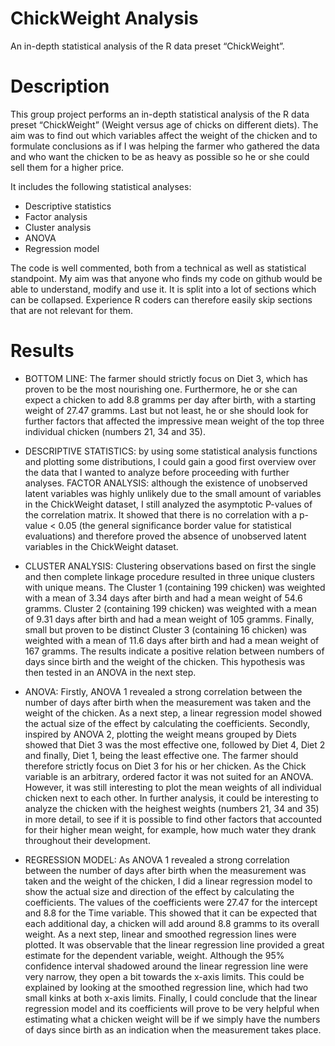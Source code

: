 # ChickWeight Analysis
An in-depth statistical analysis of the R data preset “ChickWeight”.

# Description
This group project performs an in-depth statistical analysis of the R data preset “ChickWeight” (Weight versus age of chicks on different diets). The aim was to find out which variables affect the weight of the chicken and to formulate conclusions as if I was helping the farmer who gathered the data and who want the chicken to be as heavy as possible so he or she could sell them for a higher price.

It includes the following statistical analyses:

- Descriptive statistics
- Factor analysis
- Cluster analysis
- ANOVA
- Regression model

The code is well commented, both from a technical as well as statistical standpoint. My aim was that anyone who finds my code on github would be able to understand, modify and use it. It is split into a lot of sections which can be collapsed. Experience R coders can therefore easily skip sections that are not relevant for them.

# Results

- BOTTOM LINE: The farmer should strictly focus on Diet 3, which has proven to be the most nourishing one.
Furthermore, he or she can expect a chicken to add 8.8 gramms per day after birth, with a starting weight of
27.47 gramms. Last but not least, he or she should look for further factors that affected the impressive
mean weight of the top three individual chicken (numbers 21, 34 and 35).

- DESCRIPTIVE STATISTICS: by using some statistical analysis functions and plotting some distributions, I could 
gain a good first overview over the data that I wanted to analyze before proceeding with further analyses.
FACTOR ANALYSIS: although the existence of unobserved latent variables was highly unlikely due to the small
amount of variables in the ChickWeight dataset, I still analyzed the asymptotic P-values of the correlation 
matrix. It showed that there is no correlation with a p-value < 0.05 (the general significance border value 
for statistical evaluations) and therefore proved the absence of unobserved latent variables in the ChickWeight
dataset.

- CLUSTER ANALYSIS: Clustering observations based on first the single and then complete linkage procedure 
resulted in three unique clusters with unique means. The Cluster 1 (containing 199 chicken) was weighted 
with a mean of 3.34 days after birth and had a mean weight of 54.6 gramms. Cluster 2 (containing 199 chicken) 
was weighted  with a mean of 9.31 days after birth and had a mean weight of 105 gramms. Finally, small but proven
to be distinct Cluster 3 (containing 16 chicken) was weighted  with a mean of 11.6 days after birth and had 
a mean weight of 167 gramms. The results indicate a positive relation between numbers of days since birth and 
the weight of the chicken. This hypothesis was then tested in an ANOVA in the next step.

- ANOVA: Firstly, ANOVA 1 revealed a strong correlation between the number of days after birth when the measurement
was taken and the weight of the chicken. As a next step, a linear regression model showed the actual size of the 
effect by calculating the coefficients. Secondly, inspired by ANOVA 2, plotting the weight means grouped by Diets
showed that Diet 3 was the most effective one, followed by Diet 4, Diet 2 and finally, Diet 1, being the least 
effective one. The farmer should therefore strictly focus on Diet 3 for his or her chicken. As the Chick variable
is an arbitrary, ordered factor it was not suited for an ANOVA. However, it was still  interesting to plot the 
mean weights of all individual chicken next to each other. In further analysis, it could be interesting
to analyze the chicken with the heighest weights (numbers 21, 34 and 35) in more detail, to see if it is possible
to find other factors that accounted for their higher mean weight, for example, how much water they drank 
throughout their development.

- REGRESSION MODEL:  As ANOVA 1 revealed a strong correlation between the number of days after birth when the 
measurement was taken and the weight of the chicken, I did a linear regression model to show the actual size 
and direction of the effect by calculating the coefficients. The values of the coefficients were 27.47 for the 
intercept and 8.8 for the Time variable. This showed that it can be expected that each additional day, a chicken 
will add around 8.8 gramms to its overall weight. As a next step, linear and smoothed regression lines were
plotted. It was observable that the linear regression line provided a great estimate for the dependent variable,
weight. Although the 95% confidence interval shadowed around the linear regression line were very narrow, they 
open a bit towards the x-axis limits. This could be explained by looking at the smoothed regression line, which 
had two small kinks at both x-axis limits. Finally, I could conclude that the linear regression model and its 
coefficients will prove to be very helpful when estimating what a chicken weight will be if we simply have the 
numbers of days since birth as an indication when the measurement takes place.
